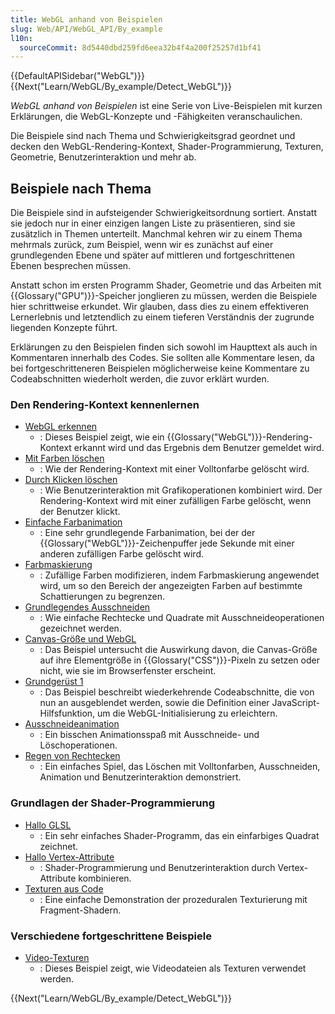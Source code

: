 ```yaml
---
title: WebGL anhand von Beispielen
slug: Web/API/WebGL_API/By_example
l10n:
  sourceCommit: 8d5440dbd259fd6eea32b4f4a200f25257d1bf41
---
```


{{DefaultAPISidebar("WebGL")}}{{Next("Learn/WebGL/By_example/Detect_WebGL")}}

_WebGL anhand von Beispielen_ ist eine Serie von Live-Beispielen mit kurzen Erklärungen, die WebGL-Konzepte und -Fähigkeiten veranschaulichen.

Die Beispiele sind nach Thema und Schwierigkeitsgrad geordnet und decken den WebGL-Rendering-Kontext, Shader-Programmierung, Texturen, Geometrie, Benutzerinteraktion und mehr ab.

## Beispiele nach Thema

Die Beispiele sind in aufsteigender Schwierigkeitsordnung sortiert. Anstatt sie jedoch nur in einer einzigen langen Liste zu präsentieren, sind sie zusätzlich in Themen unterteilt. Manchmal kehren wir zu einem Thema mehrmals zurück, zum Beispiel, wenn wir es zunächst auf einer grundlegenden Ebene und später auf mittleren und fortgeschrittenen Ebenen besprechen müssen.

Anstatt schon im ersten Programm Shader, Geometrie und das Arbeiten mit {{Glossary("GPU")}}-Speicher jonglieren zu müssen, werden die Beispiele hier schrittweise erkundet. Wir glauben, dass dies zu einem effektiveren Lernerlebnis und letztendlich zu einem tieferen Verständnis der zugrunde liegenden Konzepte führt.

Erklärungen zu den Beispielen finden sich sowohl im Haupttext als auch in Kommentaren innerhalb des Codes. Sie sollten alle Kommentare lesen, da bei fortgeschritteneren Beispielen möglicherweise keine Kommentare zu Codeabschnitten wiederholt werden, die zuvor erklärt wurden.

### Den Rendering-Kontext kennenlernen

- [WebGL erkennen](/de/docs/Web/API/WebGL_API/By_example/Detect_WebGL)
  - : Dieses Beispiel zeigt, wie ein {{Glossary("WebGL")}}-Rendering-Kontext erkannt wird und das Ergebnis dem Benutzer gemeldet wird.
- [Mit Farben löschen](/de/docs/Web/API/WebGL_API/By_example/Clearing_with_colors)
  - : Wie der Rendering-Kontext mit einer Volltonfarbe gelöscht wird.
- [Durch Klicken löschen](/de/docs/Web/API/WebGL_API/By_example/Clearing_by_clicking)
  - : Wie Benutzerinteraktion mit Grafikoperationen kombiniert wird. Der Rendering-Kontext wird mit einer zufälligen Farbe gelöscht, wenn der Benutzer klickt.
- [Einfache Farbanimation](/de/docs/Web/API/WebGL_API/By_example/Simple_color_animation)
  - : Eine sehr grundlegende Farbanimation, bei der der {{Glossary("WebGL")}}-Zeichenpuffer jede Sekunde mit einer anderen zufälligen Farbe gelöscht wird.
- [Farbmaskierung](/de/docs/Web/API/WebGL_API/By_example/Color_masking)
  - : Zufällige Farben modifizieren, indem Farbmaskierung angewendet wird, um so den Bereich der angezeigten Farben auf bestimmte Schattierungen zu begrenzen.
- [Grundlegendes Ausschneiden](/de/docs/Web/API/WebGL_API/By_example/Basic_scissoring)
  - : Wie einfache Rechtecke und Quadrate mit Ausschneideoperationen gezeichnet werden.
- [Canvas-Größe und WebGL](/de/docs/Web/API/WebGL_API/By_example/Canvas_size_and_WebGL)
  - : Das Beispiel untersucht die Auswirkung davon, die Canvas-Größe auf ihre Elementgröße in {{Glossary("CSS")}}-Pixeln zu setzen oder nicht, wie sie im Browserfenster erscheint.
- [Grundgerüst 1](/de/docs/Web/API/WebGL_API/By_example/Boilerplate_1)
  - : Das Beispiel beschreibt wiederkehrende Codeabschnitte, die von nun an ausgeblendet werden, sowie die Definition einer JavaScript-Hilfsfunktion, um die WebGL-Initialisierung zu erleichtern.
- [Ausschneideanimation](/de/docs/Web/API/WebGL_API/By_example/Scissor_animation)
  - : Ein bisschen Animationsspaß mit Ausschneide- und Löschoperationen.
- [Regen von Rechtecken](/de/docs/Web/API/WebGL_API/By_example/Raining_rectangles)
  - : Ein einfaches Spiel, das Löschen mit Volltonfarben, Ausschneiden, Animation und Benutzerinteraktion demonstriert.

### Grundlagen der Shader-Programmierung

- [Hallo GLSL](/de/docs/Web/API/WebGL_API/By_example/Hello_GLSL)
  - : Ein sehr einfaches Shader-Programm, das ein einfarbiges Quadrat zeichnet.
- [Hallo Vertex-Attribute](/de/docs/Web/API/WebGL_API/By_example/Hello_vertex_attributes)
  - : Shader-Programmierung und Benutzerinteraktion durch Vertex-Attribute kombinieren.
- [Texturen aus Code](/de/docs/Web/API/WebGL_API/By_example/Textures_from_code)
  - : Eine einfache Demonstration der prozeduralen Texturierung mit Fragment-Shadern.

### Verschiedene fortgeschrittene Beispiele

- [Video-Texturen](/de/docs/Web/API/WebGL_API/By_example/Video_textures)
  - : Dieses Beispiel zeigt, wie Videodateien als Texturen verwendet werden.

{{Next("Learn/WebGL/By_example/Detect_WebGL")}}
